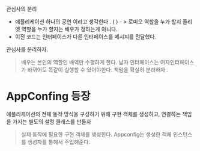 
관심사의 분리 
- 애플리케이션 하나의 공연 이라고 생각한다 .
  ( ) - > 로미오 역할을 누가 할지 줄리엣 역할을 누가 할지는  배우가 정하는게 아니다.
- 이전 코드는 인터페이스가 다른 인터페이스를 메시지를 전달했다.

관심사를 분리하자. 
> 배우는 본인의 역할인 배역만 수행하게 한다. 
> 남자 인터페이스는 여자인터페이스가 바뀌어도 똑같이 실행할 수 있어야한다. 
> 책임을 확실히 분리하자 .


# AppConfing 등장
애플리케이션의 전체 동작 방식을 구성하기 위해 구현 객체를 생성하고, 연결하는 책임을 가지는 별도의 설정 클래스를 만들자
> 실제 동작에 필요한 구현 객체를 생성한다.
> Appconfig는 생성한 객체 인스턴스를 생성자를 통해서 주입해준다. 
> 